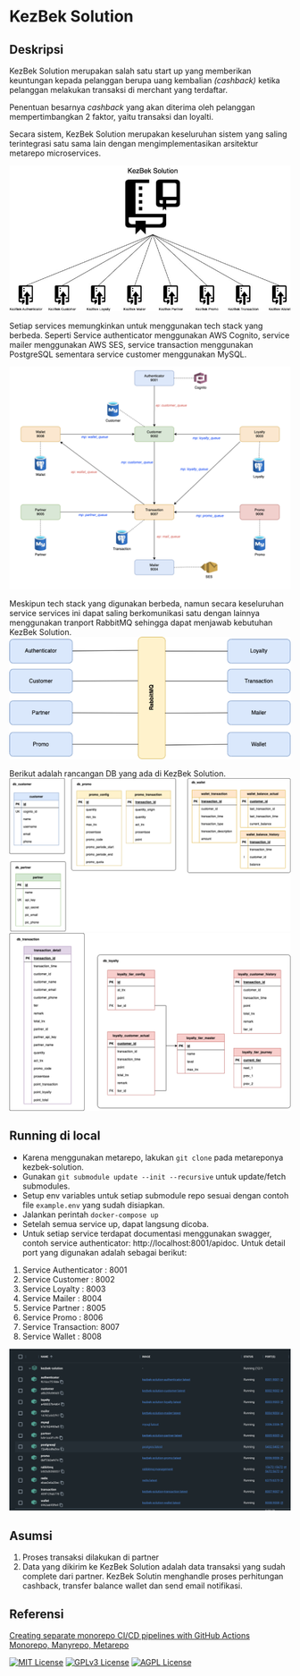 # KezBek Solution
## Deskripsi
KezBek Solution merupakan salah satu start up yang memberikan keuntungan kepada pelanggan berupa uang kembalian _(cashback)_ ketika pelanggan melakukan transaksi di merchant yang terdaftar.

Penentuan besarnya _cashback_ yang akan diterima oleh pelanggan mempertimbangkan 2 faktor, yaitu transaksi dan loyalti. 

Secara sistem, KezBek Solution merupakan keseluruhan sistem yang saling terintegrasi satu sama lain dengan mengimplementasikan arsitektur metarepo microservices.

![Metarepo Approach](https://github.com/winanjuar/kezbek-solution/blob/main/documentation/metarepo.jpg?raw=true "Metarepo Approach")

Setiap services memungkinkan untuk menggunakan tech stack yang berbeda. Seperti Service authenticator menggunakan AWS Cognito, service mailer menggunakan AWS SES, service transaction menggunakan PostgreSQL sementara service customer menggunakan MySQL.

![System Architecture](https://github.com/winanjuar/kezbek-solution/blob/main/documentation/arsitektur.jpg?raw=true "System Architecture")

Meskipun tech stack yang digunakan berbeda, namun secara keseluruhan service services ini dapat saling berkomunikasi satu dengan lainnya menggunakan tranport RabbitMQ sehingga dapat menjawab kebutuhan KezBek Solution.
![Communication Strategy](https://github.com/winanjuar/kezbek-solution/blob/main/documentation/communication.jpg?raw=true "Communication Strategy")

Berikut adalah rancangan DB yang ada di KezBek Solution.
![Database](https://github.com/winanjuar/kezbek-solution/blob/main/documentation/table-1.jpg?raw=true "Database")
![Database](https://github.com/winanjuar/kezbek-solution/blob/main/documentation/table-2.jpg?raw=true "Database")

## Running di local
- Karena menggunakan metarepo, lakukan `git clone` pada metareponya kezbek-solution.
- Gunakan `git submodule update --init --recursive` untuk update/fetch submodules.
- Setup env variables untuk setiap submodule repo sesuai dengan contoh file `example.env` yang sudah disiapkan. 
- Jalankan perintah `docker-compose up`
- Setelah semua service up, dapat langsung dicoba.
- Untuk setiap service terdapat documentasi menggunakan swagger, contoh service authenticator: http://localhost:8001/apidoc. Untuk detail port yang digunakan adalah sebagai berikut:
1. Service Authenticator : 8001
2. Service Customer : 8002
3. Service Loyalty : 8003
4. Service Mailer : 8004
5. Service Partner : 8005
6. Service Promo : 8006
7. Service Transaction: 8007
8. Service Wallet : 8008


![Container Running](https://github.com/winanjuar/kezbek-solution/blob/main/documentation/container.jpg?raw=true "Container Running")

## Asumsi
1. Proses transaksi dilakukan di partner
2. Data yang dikirim ke KezBek Solution adalah data transaksi yang sudah complete dari partner. KezBek Solutin menghandle proses perhitungan cashback, transfer balance wallet dan send email notifikasi.

## Referensi

[Creating separate monorepo CI/CD pipelines with GitHub Actions](https://blog.logrocket.com/creating-separate-monorepo-ci-cd-pipelines-github-actions/)
[Monorepo, Manyrepo, Metarepo](https://notes.burke.libbey.me/metarepo/)

[![MIT License](https://img.shields.io/badge/License-MIT-green.svg)](https://choosealicense.com/licenses/mit/)
[![GPLv3 License](https://img.shields.io/badge/License-GPL%20v3-yellow.svg)](https://opensource.org/licenses/)
[![AGPL License](https://img.shields.io/badge/license-AGPL-blue.svg)](http://www.gnu.org/licenses/agpl-3.0)
